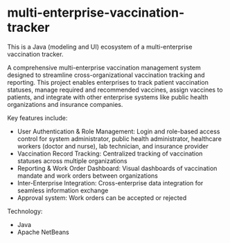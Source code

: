 # multi-enterprise-vaccination-tracker
This is a Java (modeling and UI) ecosystem of a multi-enterprise vaccination tracker.

A comprehensive multi-enterprise vaccination management system designed to streamline cross-organizational vaccination tracking and reporting. This project enables enterprises to track patient vaccination statuses, manage required and recommended vaccines, assign vaccines to patients, and integrate with other enterprise systems like public health organizations and insurance companies.

Key features include:
* User Authentication & Role Management: Login and role-based access control for system administrator, public health administrator, healthcare workers (doctor and nurse), lab technician, and insurance provider
* Vaccination Record Tracking: Centralized tracking of vaccination statuses across multiple organizations
* Reporting & Work Order Dashboard: Visual dashboards of vaccination mandate and work orders between organizations
* Inter-Enterprise Integration: Cross-enterprise data integration for seamless information exchange
* Approval system: Work orders can be accepted or rejected

Technology:
* Java
* Apache NetBeans
